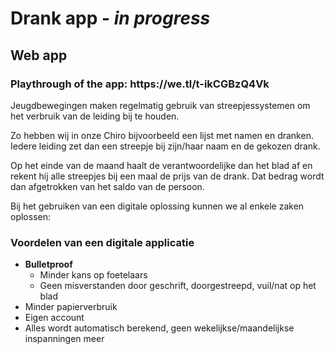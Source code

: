 <h1>Drank app - <em>in progress</em></h1>
<h2>Web app</h2>
<h3>Playthrough of the app: https://we.tl/t-ikCGBzQ4Vk</h3>

<p>Jeugdbewegingen maken regelmatig gebruik van streepjessystemen om het verbruik van de leiding bij te houden.</p>

<p>Zo hebben wij in onze Chiro bijvoorbeeld een lijst met namen en dranken. Iedere leiding zet dan een streepje bij zijn/haar naam en de gekozen drank.</p>
<p>Op het einde van de maand haalt de verantwoordelijke dan het blad af en rekent hij alle streepjes bij een maal de prijs van de drank. Dat bedrag wordt dan afgetrokken van het saldo van de persoon.</p>

<p>Bij het gebruiken van een digitale oplossing kunnen we al enkele zaken oplossen:</p>
<h3 >Voordelen van een digitale applicatie</h3>
<ul>
    <li><strong>Bulletproof</strong>
        <ul>
            <li>Minder kans op foetelaars</li>
            <li>Geen misverstanden door geschrift, doorgestreepd, vuil/nat op het blad</li>
        </ul>
    </li>
    <li>Minder papierverbruik</li>
    <li>Eigen account</li>
    <li>Alles wordt automatisch berekend, geen wekelijkse/maandelijkse inspanningen meer</li>
</ul>

